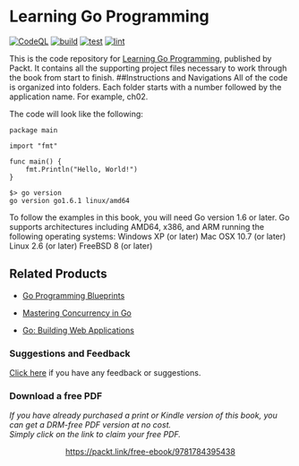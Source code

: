 # Learning Go Programming

[![CodeQL](https://github.com/ibiscum/Learning-Go-Programming/actions/workflows/github-code-scanning/codeql/badge.svg)](https://github.com/ibiscum/Learning-Go-Programming/actions/workflows/github-code-scanning/codeql)
[![build](https://github.com/ibiscum/Learning-Go-Programming/actions/workflows/build.yml/badge.svg)](https://github.com/ibiscum/Learning-Go-Programming/actions/workflows/build.yml)
[![test](https://github.com/ibiscum/Learning-Go-Programming/actions/workflows/test.yml/badge.svg)](https://github.com/ibiscum/Learning-Go-Programming/actions/workflows/test.yml)
[![lint](https://github.com/ibiscum/Learning-Go-Programming/actions/workflows/lint.yml/badge.svg)](https://github.com/ibiscum/Learning-Go-Programming/actions/workflows/lint.yml)

This is the code repository for [Learning Go Programming](https://www.packtpub.com/application-development/learning-go-programming?utm_source=github&utm_medium=repository&utm_campaign=9781784395438), published by Packt. It contains all the supporting project files necessary to work through the book from start to finish.
##Instructions and Navigations
All of the code is organized into folders. Each folder starts with a number followed by the application name. For example, ch02.

The code will look like the following:
```
package main

import "fmt"

func main() {
    fmt.Println("Hello, World!")
}

$> go version
go version go1.6.1 linux/amd64
```

To follow the examples in this book, you will need Go version 1.6 or later. Go supports
architectures including AMD64, x386, and ARM running the following operating systems:
Windows XP (or later)
Mac OSX 10.7 (or later)
Linux 2.6 (or later)
FreeBSD 8 (or later)

## Related Products
* [Go Programming Blueprints](https://www.packtpub.com/application-development/go-programming-blueprints?utm_source=github&utm_medium=repository&utm_campaign=9781783988020)

* [Mastering Concurrency in Go](https://www.packtpub.com/application-development/mastering-concurrency-go?utm_source=github&utm_medium=repository&utm_campaign=9781783983483)

* [Go: Building Web Applications](https://www.packtpub.com/application-development/go-building-web-applications?utm_source=github&utm_medium=repository&utm_campaign=9781787123496)

### Suggestions and Feedback
[Click here](https://docs.google.com/forms/d/e/1FAIpQLSe5qwunkGf6PUvzPirPDtuy1Du5Rlzew23UBp2S-P3wB-GcwQ/viewform) if you have any feedback or suggestions.

### Download a free PDF
<i>If you have already purchased a print or Kindle version of this book, you can get a DRM-free PDF version at no cost.<br>Simply click on the link to claim your free PDF.</i>

<p align="center"> <a href="https://packt.link/free-ebook/9781784395438">https://packt.link/free-ebook/9781784395438 </a>
</p>